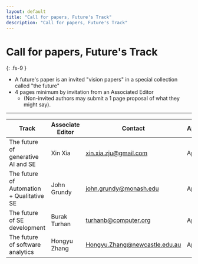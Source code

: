 ```yaml
---
layout: default
title: "Call for papers, Future's Track"
description: "Call for papers, Future's Track"
---
```


# Call for papers, Future's Track
{: .fs-9 }

- A future's paper is an invited "vision papers"  in a special collection called "the future"
- 4 pages minimum by   invitation  from an Associated Editor
  - (Non-invited authors may submit a 1 page proposal of what they might say).

---

|Track | Associate Editor | Contact| Appointed |
|------|-------------------|--------|---------|
|The future of generative AI and SE        | Xin Xia   | xin.xia.zju@gmail.com    |April 16|
|The future of Automation + Qualitative SE | John Grundy|   john.grundy@monash.edu |April 16|
|The future of SE development              | Burak Turhan| turhanb@computer.org  |April 16|
|The future of software analytics          | Hongyu Zhang|  Hongyu.Zhang@newcastle.edu.au  |April 16|

